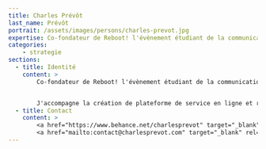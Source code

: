 ```yaml
---
title: Charles Prévôt
last_name: Prévôt
portrait: /assets/images/persons/charles-prevot.jpg
expertise: Co-fondateur de Reboot! l'évènement étudiant de la communication responsable
categories:
    - strategie
sections:
  - title: Identité
    content: >
        Co-fondateur de Reboot! l'évènement étudiant de la communication responsable


        J'accompagne la création de plateforme de service en ligne et réponds aux enjeux d'information et de communication digitale des grands projets d'infrastructure.
  - title: Contact
    content: >
        <a href="https://www.behance.net/charlesprevot" target="_blank" rel="noreferrer">Site</a> –
        <a href="mailto:contact@charlesprevot.com" target="_blank" rel="noreferrer">Mail</a>
---
```

